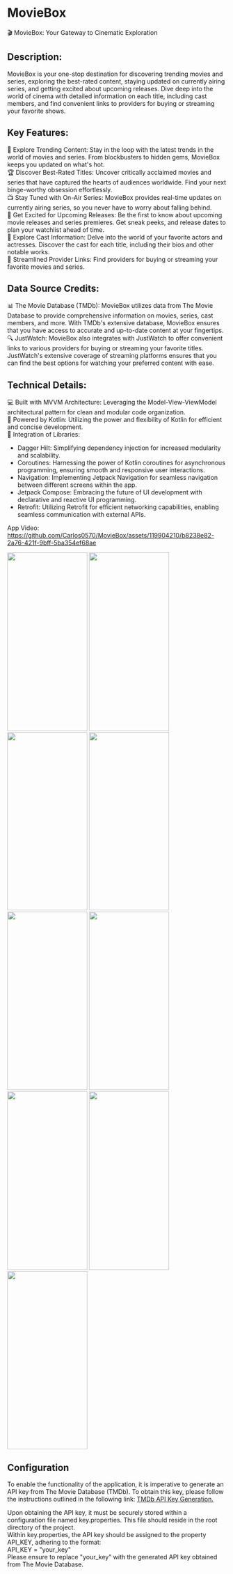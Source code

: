# MovieBox
🎬 MovieBox: Your Gateway to Cinematic Exploration

## Description:
MovieBox is your one-stop destination for discovering trending movies and series, exploring the best-rated content, staying updated on currently airing series, and getting excited about upcoming releases. Dive deep into the world of cinema with detailed information on each title, including cast members, and find convenient links to providers for buying or streaming your favorite shows.


## Key Features:
🌟  Explore Trending Content: Stay in the loop with the latest trends in the world of movies and series. From blockbusters to hidden gems, MovieBox keeps you updated on what's hot.  
🏆  Discover Best-Rated Titles: Uncover critically acclaimed movies and series that have captured the hearts of audiences worldwide. Find your next binge-worthy obsession effortlessly.  
📺  Stay Tuned with On-Air Series: MovieBox provides real-time updates on currently airing series, so you never have to worry about falling behind.  
🎥  Get Excited for Upcoming Releases: Be the first to know about upcoming movie releases and series premieres. Get sneak peeks, and release dates to plan your watchlist ahead of time.   
👥  Explore Cast Information: Delve into the world of your favorite actors and actresses. Discover the cast for each title, including their bios and other notable works.   
📡  Streamlined Provider Links: Find providers for buying or streaming your favorite movies and series. 

## Data Source Credits:
📊 The Movie Database (TMDb): MovieBox utilizes data from The Movie Database to provide comprehensive information on movies, series, cast members, and more. With TMDb's extensive database, MovieBox ensures that you have access to accurate and up-to-date content at your fingertips.  
🔍 JustWatch: MovieBox also integrates with JustWatch to offer convenient links to various providers for buying or streaming your favorite titles. JustWatch's extensive coverage of streaming platforms ensures that you can find the best options for watching your preferred content with ease.  


## Technical Details:
💻 Built with MVVM Architecture: Leveraging the Model-View-ViewModel architectural pattern for clean and modular code organization.  
🚀 Powered by Kotlin: Utilizing the power and flexibility of Kotlin for efficient and concise development.  
🔧 Integration of Libraries:  
* Dagger Hilt: Simplifying dependency injection for increased modularity and scalability.  
* Coroutines: Harnessing the power of Kotlin coroutines for asynchronous programming, ensuring smooth and responsive user interactions.  
* Navigation: Implementing Jetpack Navigation for seamless navigation between different screens within the app.  
* Jetpack Compose: Embracing the future of UI development with declarative and reactive UI programming.  
* Retrofit: Utilizing Retrofit for efficient networking capabilities, enabling seamless communication with external APIs.

App Video:  
https://github.com/Carlos0570/MovieBox/assets/119904210/b8238e82-2a76-421f-9bff-5ba354ef68ae

  
<img src="https://github.com/Carlos0570/MovieBox/assets/119904210/32796fd1-b078-47af-acb3-35ca9c345e35" width="184.2" height="409.6">
<img src="https://github.com/Carlos0570/MovieBox/assets/119904210/902867b1-2b0a-4cee-8aa9-b977b23ef101" width="184.2" height="409.6">
<img src="https://github.com/Carlos0570/MovieBox/assets/119904210/8196f713-7b7d-4277-9a5c-e313d81ecf97" width="184.2" height="409.6">
<img src="https://github.com/Carlos0570/MovieBox/assets/119904210/d36b215b-90f5-4e68-a274-2aa1c0a97952" width="184.2" height="409.6">
<img src="https://github.com/Carlos0570/MovieBox/assets/119904210/3d03828d-4e98-4332-b2c5-b55cab28d7b1" width="184.2" height="409.6">
<img src="https://github.com/Carlos0570/MovieBox/assets/119904210/76c8be65-d504-4315-bd13-7cf9cb164fa7" width="184.2" height="409.6">
<img src="https://github.com/Carlos0570/MovieBox/assets/119904210/833f9d87-219d-4825-bf28-e5abe786ae14" width="184.2" height="409.6">
<img src="https://github.com/Carlos0570/MovieBox/assets/119904210/43203524-1e7e-4e6b-b982-d623f09da09a" width="184.2" height="409.6">
<img src="https://github.com/Carlos0570/MovieBox/assets/119904210/768c9f27-4a12-4be5-bea7-1cbceca53080" width="184.2" height="409.6">

## Configuration
To enable the functionality of the application, it is imperative to generate an API key from The Movie Database (TMDb). To obtain this key, please follow the instructions outlined in the following link: [TMDb API Key Generation.](https://developer.themoviedb.org/reference/intro/authentication#api-key-quick-start)  

Upon obtaining the API key, it must be securely stored within a configuration file named key.properties. This file should reside in the root directory of the project.  
Within key.properties, the API key should be assigned to the property API_KEY, adhering to the format:  
API_KEY = "your_key"  
Please ensure to replace "your_key" with the generated API key obtained from The Movie Database. 






